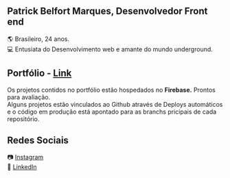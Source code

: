 ## Patrick Belfort Marques, Desenvolvedor Front end 

:earth_americas: Brasileiro, 24 anos. <br/>
💻 Entusiata do Desenvolvimento web e amante do mundo underground. <br/> 

## Portfólio - [Link](https://patrick-b-marques.web.app/)

Os projetos contidos no portfólio estão hospedados no <strong>Firebase.</strong> Prontos para avaliação.<br/>
Alguns projetos estão vinculados ao Github através de Deploys automáticos e o código em produção está apontado para as branchs pricipais de cada repositório.

## Redes Sociais

📷 [Instagram](https://www.instagram.com)<br/>
🔗 [LinkedIn](https://www.linkedin.com/in/patrick-belfort-91253b200/)
